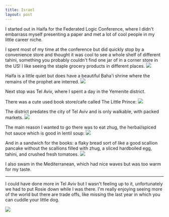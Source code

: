 ```yaml
---
title: Israel
layout: post
---
```


I started out in Haifa for the Federated Logic Conference, where I didn't embarrass myself presenting a paper and met a lot of cool people in my little career niche.

I spent most of my time at the conference but did quickly stop by a convenience store and thought it was cool to see a whole shelf of different tahini, something you probably couldn't find one jar of in a corner store in the US! 
I like seeing the staple grocery products in different places.
![]({{site.baseurl}}/assets/images/israel/tahini.jpg)

Haifa is a little quiet but does have a beautiful Baha'i shrine where the remains of the prophet are interred.
![]({{site.baseurl}}/assets/images/israel/shrine.jpg)

Next stop was Tel Aviv, where I spent a day in the Yemenite district.

There was a cute used book store/cafe called The Little Prince:
![]({{site.baseurl}}/assets/images/israel/bookshop.jpg)

The district predates the city of Tel Aviv and is only walkable, with packed markets.
![]({{site.baseurl}}/assets/images/israel/herbs.jpg)

The main reason I wanted to go there was to eat zhug, the herbal/spiced hot sauce which is good in lentil soup:
![]({{site.baseurl}}/assets/images/israel/soup.jpg)

And in a sandwich for the books: a flaky bread sort of like a good scallion pancake without the scallions filled with zhug, a sliced hardboiled egg, tahini, and crushed fresh tomatoes.
![]({{site.baseurl}}/assets/images/israel/sam.jpg)

I also swam in the Mediterranean, which had nice waves but was too warm for my taste.

---

I could have done more in Tel Aviv but I wasn't feeling up to it, unfortunately we had to put Rosie down while I was there.
I'm really enjoying seeing more of the world but there are trade offs, like missing the last year in which you can cuddle your little dog.

![]({{site.baseurl}}/assets/images/israel/roro.jpg)

